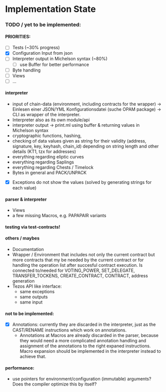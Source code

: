 # Implementation State

### TODO / yet to be implemented:

#### PRIORITIES:
- [ ] Tests (~30% progress)
- [x] Configuration Input from json
- [ ] Interpreter output in Michelson syntax (~80%)
  - [ ] use Buffer for better performance
- [ ] Byte handling
- [ ] Views
- [ ] ...

#### interpreter
- input of chain-data (environment, including contracts for the wrapper) -> Einlesen einer JSON/YML Konfigurationsdatei (suche OPAM package)
-> CLI as wrapper of the interpreter.
- Interpreter also as its own module/api
- interpreter output -> print.ml using buffer & returning values in Michelson syntax
- cryptographic functions, hashing,
- checking of data values given as string for their validity (address, signature, key, keyhash, chain_id) depending on string length and other details (KT1, tzx for addresses)
- everything regarding eliptic curves
- everything regarding Saplings 
- everything regarding Chests / Timelock
- Bytes in general and PACK/UNPACK
- [x] Exceptions do not show the values (solved by generating strings for each value)

#### parser & interpreter
- Views
- a few missing Macros, e.g. PAPAPAIR variants

#### testing via test-contracts!



#### others / maybes
- Documentation
- Wrapper / Environment that includes not only the current contract but more contracts
that my be needed by the current contract or for handling the operation list after succesful contract execution.
Is connected to/needed for VOTING_POWER, SET_DELEGATE, TRANSFER_TOCKENS, CREATE_CONTRACT, CONTRACT, address generation
- Tezos API like interface:
  - same exceptions
  - same outputs
  - same input

#### not to be implemented:
- [x] Annotations: currently they are discarded in the interpreter, just as the CAST/RENAME instructions which work on annotations.
  - Annotations at Macros are already discarded in the parser, because they would need a more complicated annotation handling 
  and assignment of the annotations to the right expaned instructions. Macro expansion should be implemented in the 
  interpreter instead to achieve that.


#### performance:
- use pointers for environment/configuration (immutable) arguments? Does the compiler optimize this by itself?
